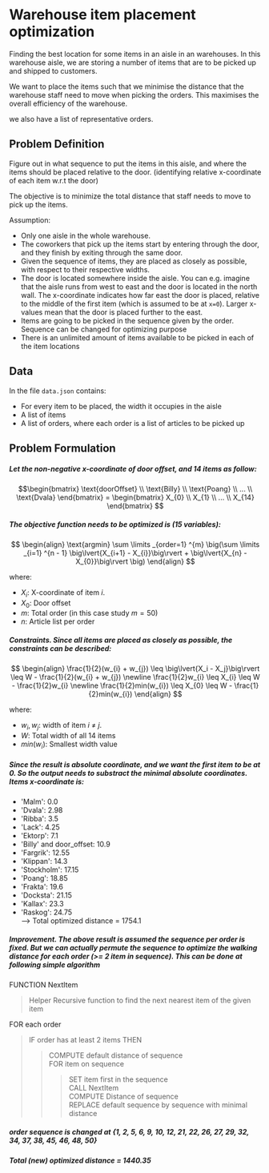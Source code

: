 # Warehouse item placement optimization

Finding the best location for some items in an aisle in an warehouses.
In this warehouse aisle, we are storing a number of items that are to be picked up and shipped to customers.

We want to place the items such that we minimise the distance that the warehouse staff need to move when picking the orders.
This maximises the overall efficiency of the warehouse.

we also have a list of representative orders.

## Problem Definition

Figure out in what sequence to put the items in this aisle, and where the items should be placed relative to the door.
(identifying relative x-coordinate of each item w.r.t the door)

The objective is to minimize the total distance that staff needs to move to pick up the items.

Assumption:

- Only one aisle in the whole warehouse.
- The coworkers that pick up the items start by entering through the door, and they finish by exiting through the same door.
- Given the sequence of items, they are placed as closely as possible, with respect to their respective widths.
- The door is located somewhere inside the aisle. You can e.g. imagine that the aisle runs from west to east and the door is located in the north wall. The x-coordinate indicates how far east the door is placed, relative to the middle of the first item (which is assumed to be at `x=0`). Larger x-values mean that the door is placed further to the east.
- Items are going to be picked in the sequence given by the order. Sequence can be changed for optimizing purpose
- There is an unlimited amount of items available to be picked in each of the item locations

## Data

In the file `data.json` contains:

- For every item to be placed, the width it occupies in the aisle
- A list of items
- A list of orders, where each order is a list of articles to be picked up

## Problem Formulation

##### Let the non-negative x-coordinate of door offset, and 14 items as follow:

$$\begin{bmatrix} \text{doorOffset} \\ \text{Billy} \\ \text{Poang} \\ ... \\ \text{Dvala} \end{bmatrix} = \begin{bmatrix} X_{0} \\ X_{1} \\ ... \\ X_{14} \end{bmatrix} $$

##### The objective function needs to be optimized is (15 variables):

$$
\begin{align}
\text{argmin}
\sum \limits _{order=1} ^{m} \big(\sum \limits _{i=1} ^{n - 1} \big\lvert{X_{i+1} - X_{i}}\big\rvert + \big\lvert{X_{n} - X_{0}}\big\rvert \big)
\end{align}
$$

where:

- $X_{i}$: X-coordinate of item $i$. <br>
- $X_0$: Door offset <br>
- $m$: Total order (in this case study $m = 50$) <br>
- $n$: Article list per order<br>

##### Constraints. Since all items are placed as closely as possible, the constraints can be described:

$$
\begin{align}
\frac{1}{2}(w_{i} + w_{j}) \leq \big\lvert{X_i - X_j}\big\rvert \leq W - \frac{1}{2}(w_{i} + w_{j}) \newline
\frac{1}{2}w_{i} \leq X_{i} \leq W - \frac{1}{2}w_{i} \newline
\frac{1}{2}min(w_{i}) \leq X_{0} \leq W - \frac{1}{2}min(w_{i})
\end{align}
$$

where:

- $w_{i}, w_{j}$: width of item $i$ $\neq$ $j$. <br>
- $W$: Total width of all 14 items <br>
- $min(w_{i})$: Smallest width value <br>

##### Since the result is absolute coordinate, and we want the first item to be at 0. So the output needs to substract the minimal absolute coordinates. Items x-coordinate is:

- 'Malm': 0.0 <br>
- 'Dvala': 2.98 <br>
- 'Ribba': 3.5 <br>
- 'Lack': 4.25 <br>
- 'Ektorp': 7.1 <br>
- 'Billy' and door_offset: 10.9 <br>
- 'Fargrik': 12.55 <br>
- 'Klippan': 14.3 <br>
- 'Stockholm': 17.15 <br>
- 'Poang': 18.85 <br>
- 'Frakta': 19.6 <br>
- 'Docksta': 21.15 <br>
- 'Kallax': 23.3 <br>
- 'Raskog': 24.75 <br>
  --> Total optimized distance = 1754.1

##### Improvement. The above result is assumed the sequence per order is fixed. But we can actually permute the sequence to optimize the walking distance for each order (>= 2 item in sequence). This can be done at following simple algorithm

FUNCTION NextItem <br>

> Helper Recursive function to find the next nearest item of the given item <br>

FOR each order <br>

> IF order has at least 2 items THEN <br>
>
> > COMPUTE default distance of sequence <br>
> > FOR item on sequence <br>
> >
> > > SET item first in the sequence <br>
> > > CALL NextItem <br>
> > > COMPUTE Distance of sequence <br>
> > > REPLACE default sequence by sequence with minimal distance <br>

##### order sequence is changed at {1, 2, 5, 6, 9, 10, 12, 21, 22, 26, 27, 29, 32, 34, 37, 38, 45, 46, 48, 50}

##### Total (new) optimized distance = 1440.35

